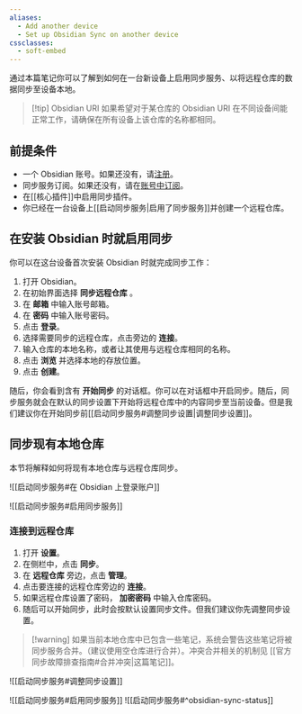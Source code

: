 ```yaml
---
aliases:
  - Add another device
  - Set up Obsidian Sync on another device
cssclasses:
  - soft-embed
---
```


通过本篇笔记你可以了解到如何在一台新设备上启用同步服务、以将远程仓库的数据同步至设备本地。

> [!tip] Obsidian URI
> 如果希望对于某仓库的 Obsidian URI 在不同设备间能正常工作，请确保在所有设备上该仓库的名称都相同。

## 前提条件

- 一个 Obsidian 账号。如果还没有，请[注册](https://obsidian.md/account#mode=signup)。
- 同步服务订阅。如果还没有，请在[账号中订阅](https://obsidian.md/account)。
- 在[[核心插件]]中启用同步插件。
- 你已经在一台设备上[[启动同步服务|启用了同步服务]]并创建一个远程仓库。

## 在安装 Obsidian 时就启用同步

你可以在这台设备首次安装 Obsidian 时就完成同步工作：

1. 打开 Obsidian。
2. 在初始界面选择 **同步远程仓库** 。
3. 在 **邮箱** 中输入账号邮箱。
4. 在 **密码** 中输入账号密码。
5. 点击 **登录**。
6. 选择需要同步的远程仓库，点击旁边的 **连接**。
7. 输入仓库的本地名称，或者让其使用与远程仓库相同的名称。
8. 点击 **浏览** 并选择本地的存放位置。
9. 点击 **创建**。

随后，你会看到含有 **开始同步** 的对话框。你可以在对话框中开启同步。随后，同步服务就会在默认的同步设置下开始将远程仓库中的内容同步至当前设备。但是我们建议你在开始同步前[[启动同步服务#调整同步设置|调整同步设置]]。

## 同步现有本地仓库

本节将解释如何将现有本地仓库与远程仓库同步。

![[启动同步服务#在 Obsidian 上登录账户]]

![[启动同步服务#启用同步服务]]

### 连接到远程仓库

1. 打开 **设置**。
2. 在侧栏中，点击 **同步**。
3. 在 **远程仓库** 旁边，点击 **管理**。
4. 点击要连接的远程仓库旁边的 **连接**。
5. 如果远程仓库设置了密码， **加密密码** 中输入仓库密码。
6. 随后可以开始同步，此时会按默认设置同步文件。但我们建议你先调整同步设置。

> [!warning]  如果当前本地仓库中已包含一些笔记，系统会警告这些笔记将被同步服务合并。（建议使用空仓库进行合并）。冲突合并相关的机制见 [[官方同步故障排查指南#合并冲突|这篇笔记]]。

![[启动同步服务#调整同步设置]]

![[启动同步服务#启用同步服务]]
![[启动同步服务#^obsidian-sync-status]]